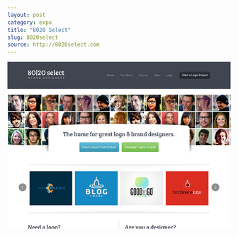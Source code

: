 ```yaml
---
layout: post
category: expo
title: "8020 Select"
slug: 8020select
source: http://8020select.com
---
```


<img src="/screenshots/8020select.jpg">
